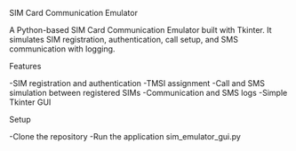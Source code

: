 SIM Card Communication Emulator

A Python-based SIM Card Communication Emulator built with Tkinter. It simulates SIM registration, authentication, call setup, and SMS communication with logging.

Features

  -SIM registration and authentication
  -TMSI assignment
  -Call and SMS simulation between registered SIMs
  -Communication and SMS logs
  -Simple Tkinter GUI

Setup

  -Clone the repository
  -Run the application sim_emulator_gui.py
